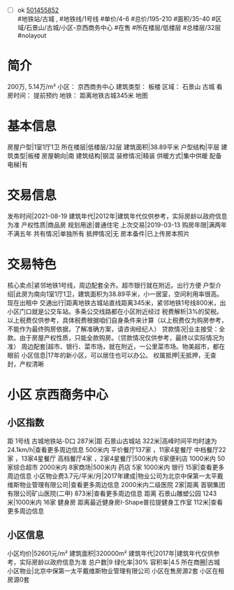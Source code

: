 - [ ] ok [501455852](https://bj.5i5j.com/ershoufang/501455852.html)  
 #地铁站/古城 ,  #地铁线/1号线
#单价/4-6 #总价/195-210 #面积/35-40   #区域/石景山/古城/小区-京西商务中心 #在售 #所在楼层/低楼层 #总楼层/32层 #nolayout 
# 简介 
 200万,  5.14万/m² 
小区： 京西商务中心
建筑类型： 板楼
区域： 石景山 古城
看房时间： 提前预约
地铁： 距离地铁古城345米 地图
# 基本信息 
 房屋户型|1室1厅1卫
所在楼层|低楼层/32层
建筑面积|38.89平米
户型结构|平层
建筑类型|板楼
房屋朝向|南
建筑结构|钢混
装修情况|精装
供暖方式|集中供暖
配备电梯|有
# 交易信息 
 发布时间|2021-08-19
建筑年代|2012年|建筑年代仅供参考，实际房龄以政府信息为准
产权性质|商品房
规划用途|普通住宅
上次交易|2019-03-13
购房年限|满两年不满五年
共有情况|单独所有
抵押情况|无
房本备件|已上传房本照片
# 交易特色 
 核心卖点|紧邻地铁1号线，周边配套全齐。超市银行就在附近。出行方便
户型介绍|此房为南向1室1厅1卫，建筑面积为38.89平米，小一居室，空间利用率很高。现在出租中
交通出行|距离地铁古城站直线距离345米，紧邻地铁1号线800米，出小区门口就是公交车站。多条公交线路都在小区附近经过
税费解析|3%的契税。以上税费仅供参考，具体税费根据咱们自身条件来计算（以上税费仅为购房参考，不能作为最终购房依据，了解准确方案，请咨询经纪人）
贷款情况|业主接受：全款。由于房屋产权性质，只能全款购房。（贷款情况仅供参考，最终以实际情况为准）
周边配套|超市、银行、菜市场，就在附近，一公里菜市场。物美超市，都在眼前
小区信息|17年的新小区，可以居住也可以办公。
权属抵押|无抵押，无查封，产权清晰
# 小区 京西商务中心
## 小区指数 
 距 1号线 古城地铁站-D口 287米|距 石景山古城站 322米|高峰时间平均时速为24.1km/h|查看更多周边信息
500米内 平价餐厅137家 ，11家4星餐厅
中档餐厅22家 ，13家4星餐厅
高档餐厅4家 ，2家4星餐厅|500米内 6家便利店
1000米内 50家综合超市
2000米内 8家商场|500米内 药店 5家
1000米内 银行 15家|查看更多周边信息
小区物业费3.7元/平米/月|2017年建成|物业公司为北京中保第一太平戴维斯物业管理有限公司|查看更多周边信息
2000米内二级医院 2家|距离 首钢集团有限公司矿山医院(二甲)  873米|查看更多周边信息
距离 石景山雕塑公园 1243米|1000米内 16家 健身房
距离最近健身房I-Shape普拉提健身工作室 112米|查看更多周边信息
## 小区信息 
 小区均价|52601元/m²
建筑面积|320000m²
建筑年代|2017年|建筑年代仅供参考，实际房龄以政府信息为准
总户数|9
绿化率|30%
容积率|4.5
所在商圈|古城
小区物业|北京中保第一太平戴维斯物业管理有限公司
小区在售房源2套
小区在租房源0套
